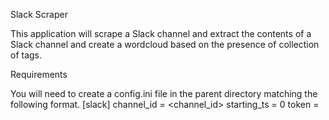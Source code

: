 Slack Scraper

This application will scrape a Slack channel and extract the contents of a Slack channel and create a wordcloud based on the presence of collection of tags.

Requirements

You will need to create a config.ini file in the parent directory matching the following format.
[slack]
channel_id = <channel_id>
starting_ts = 0
token = <botToken>
